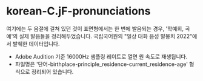 # korean-C.jF-pronunciations

여기에는 두 음절에 걸쳐 있던 것이 표면형에서는 한 번에 발음되는 경우, '학예회, 곡예'의 실제 발음들을 정리해두었습니다.
국립국어원의 "일상 대화 음성 말뭉치 2022"에서 발췌한 데이터입니다.
- Adobe Audition 기준 16000Hz 샘플링 레이트로 열면 원 속도로 재생됩니다.
- 파일명은 '단어-birthplace-principle_residence-current_residence-age' 형식으로 정리되어 있습니다.
